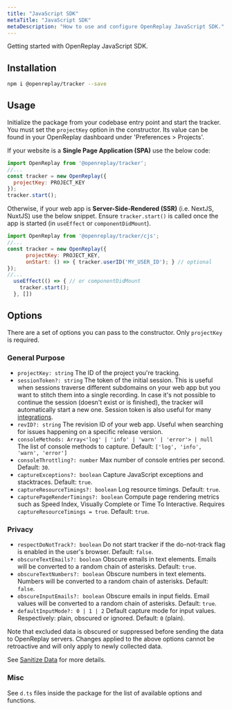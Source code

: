```yaml
---
title: "JavaScript SDK"
metaTitle: "JavaScript SDK"
metaDescription: "How to use and configure OpenReplay JavaScript SDK."
---
```


Getting started with OpenReplay JavaScript SDK.

## Installation

```bash
npm i @openreplay/tracker --save
```

## Usage

Initialize the package from your codebase entry point and start the tracker. You must set the `projectKey` option in the constructor. Its value can be found in your OpenReplay dashboard under 'Preferences > Projects'.

If your website is a **Single Page Application (SPA)** use the below code:

```js
import OpenReplay from '@openreplay/tracker';
//...
const tracker = new OpenReplay({
  projectKey: PROJECT_KEY
});
tracker.start();
```

Otherwise, if your web app is **Server-Side-Rendered (SSR)** (i.e. NextJS, NuxtJS) use the below snippet. Ensure `tracker.start()` is called once the app is started (in `useEffect` or `componentDidMount`).

```js
import OpenReplay from '@openreplay/tracker/cjs';
//...
const tracker = new OpenReplay({
      projectKey: PROJECT_KEY,
      onStart: () => { tracker.userID('MY_USER_ID'); } // optional
});
//...
  useEffect(() => { // or componentDidMount
    tracker.start();
  }, [])
```

## Options

There are a set of options you can pass to the constructor. Only `projectKey` is required.

### General Purpose

- `projectKey: string` The ID of the project you're tracking.
- `sessionToken?: string` The token of the initial session. This is useful when sessions traverse different subdomains on your web app but you want to stitch them into a single recording. In case it's not possible to continue the session (doesn't exist or is finished), the tracker will automatically start a new one. Session token is also useful for many [integrations](/integrations).
- `revID?: string` The revision ID of your web app. Useful when searching for issues happening on a specific release version.
- `consoleMethods: Array<'log' | 'info' | 'warn' | 'error'> | null` The list of console methods to capture. Default: `['log', 'info', 'warn', 'error']`
- `consoleThrottling?: number` Max number of console entries per second. Default: `30`.
- `captureExceptions?: boolean` Capture JavaScript exceptions and stacktraces. Default: `true`.
- `captureResourceTimings?: boolean` Log resource timings. Default: `true`.
- `capturePageRenderTimings?: boolean` Compute page rendering metrics such as Speed Index, Visually Complete or Time To Interactive. Requires `captureResourceTimings = true`. Default: `true`.

### Privacy

- `respectDoNotTrack?: boolean` Do not start tracker if the do-not-track flag is enabled in the user's browser. Default: `false`.
- `obscureTextEmails?: boolean` Obscure emails in text elements. Emails will be converted to a random chain of asterisks. Default: `true`.
- `obscureTextNumbers?: boolean` Obscure numbers in text elements. Numbers will be converted to a random chain of asterisks. Default: `false`.
- `obscureInputEmails?: boolean` Obscure emails in input fields. Email values will be converted to a random chain of asterisks. Default: `true`.
- `defaultInputMode?: 0 | 1 | 2` Default capture mode for input values. Respectively: plain, obscured or ignored. Default: `0` (plain).

Note that excluded data is obscured or suppressed before sending the data to OpenReplay servers. Changes applied to the above options cannot be retroactive and will only apply to newly collected data.

See [Sanitize Data](/installing-or/sanitize-data) for more details.

### Misc

See `d.ts` files inside the package for the list of available options and functions.
